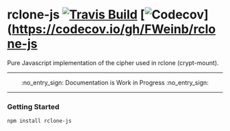 rclone-js
[![Travis Build](https://img.shields.io/travis/FWeinb/rclone-js.svg?style=flat-square)](https://travis-ci.org/FWeinb/rclone-js)
[![Codecov](https://img.shields.io/codecov/c/github/FWeinb/rclone-js.svg?style=flat-square)](https://codecov.io/gh/FWeinb/rclone-js
====

Pure Javascript implementation of the cipher used in rclone (crypt-mount).

---

<p align="center">
    :no_entry_sign:
    Documentation is Work in Progress
    :no_entry_sign:
</p>

---

### Getting Started

```
npm install rclone-js
```
